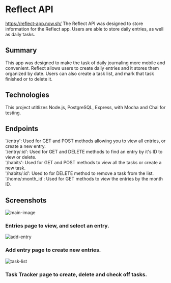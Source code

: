 # Reflect API
https://reflect-app.now.sh/
The Reflect API was designed to store information for the Reflect app. Users are able to store daily entries, as well as daily tasks.

## Summary
This app was designed to make the task of daily journaling more mobile and convenient. Reflect allows users to create daily 
entries and it stores them organized by date. Users can also create a task list, and mark that task finished or to delete it.

## Technologies 
This project utitlizes Node.js, PostgreSQL, Express, with Mocha and Chai for testing.

## Endpoints
'/entry': Used for GET and POST methods allowing you to view all entries, or create a new entry. <br/>
'/entry/:id': Used for GET and DELETE methods to find an entry by it's ID to view or delete. <br/>
'/habits': Used for GET and POST methods to view all the tasks or create a new task. <br/>
'/habits/:id': Used to for DELETE method to remove a task from the list. <br/>
'/home/:month_id': Used for GET methods to view the entries by the month ID. <br/>

## Screenshots

![main-image](https://user-images.githubusercontent.com/54726437/80525357-9d885c00-8980-11ea-9cdd-f206bf6612c2.png)
### Entries page to view, and select an entry.
![add-entry](https://user-images.githubusercontent.com/54726437/80525470-d0325480-8980-11ea-82de-1fd041909f12.png)
### Add entry page to create new entries.
![task-list](https://user-images.githubusercontent.com/54726437/80525532-ea6c3280-8980-11ea-8f31-f13cf72825e3.png)
### Task Tracker page to create, delete and check off tasks.
